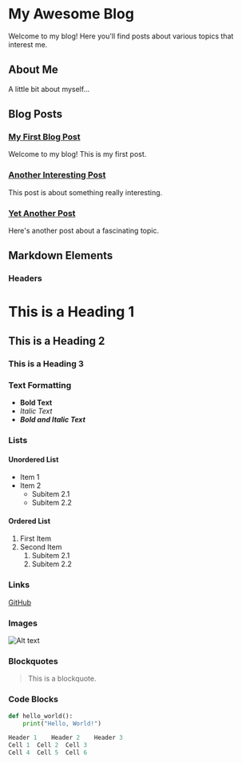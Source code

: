# My Awesome Blog

Welcome to my blog! Here you'll find posts about various topics that interest me.

## About Me

A little bit about myself...

## Blog Posts

### [My First Blog Post](#my-first-blog-post)
Welcome to my blog! This is my first post.

### [Another Interesting Post](#another-interesting-post)
This post is about something really interesting.

### [Yet Another Post](#yet-another-post)
Here's another post about a fascinating topic.

## Markdown Elements

### Headers

# This is a Heading 1
## This is a Heading 2
### This is a Heading 3

### Text Formatting

- **Bold Text**
- *Italic Text*
- ***Bold and Italic Text***

### Lists

#### Unordered List
- Item 1
- Item 2
  - Subitem 2.1
  - Subitem 2.2

#### Ordered List
1. First Item
2. Second Item
   1. Subitem 2.1
   2. Subitem 2.2

### Links
[GitHub](https://github.com/)

### Images
![Alt text](http://example.com/image.jpg)

### Blockquotes
> This is a blockquote.

### Code Blocks
```python
def hello_world():
    print("Hello, World!")

Header 1	Header 2	Header 3
Cell 1	Cell 2	Cell 3
Cell 4	Cell 5	Cell 6
